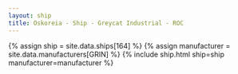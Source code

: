 ```yaml
---
layout: ship
title: Oskoreia - Ship - Greycat Industrial - ROC
---
```

{% assign ship = site.data.ships[164] %}
{% assign manufacturer = site.data.manufacturers[GRIN] %}
{% include ship.html ship=ship manufacturer=manufacturer %}
